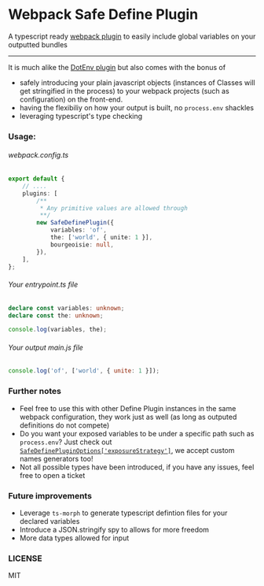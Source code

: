 # Webpack Safe Define Plugin

A typescript ready [webpack plugin](https://webpack.js.org/concepts/plugins/) to easily include global variables on your outputted bundles

---

It is much alike the [DotEnv plugin](https://www.npmjs.com/package/dotenv-webpack) but also comes with the bonus of

-   safely introducing your plain javascript objects (instances of Classes will get stringified in the process) to your webpack projects (such as configuration) on the front-end.
-   having the flexibiliy on how your output is built, no `process.env` shackles
-   leveraging typescript's type checking

### Usage:

###### webpack.config.ts

```ts
export default {
    // ....
    plugins: [
        /**
         * Any primitive values are allowed through
         **/
        new SafeDefinePlugin({
            variables: 'of',
            the: ['world', { unite: 1 }],
            bourgeoisie: null,
        }),
    ],
};
```

###### Your entrypoint.ts file

```ts
declare const variables: unknown;
declare const the: unknown;

console.log(variables, the);
```

###### Your output main.js file

```js
console.log('of', ['world', { unite: 1 }]);
```

### Further notes

-   Feel free to use this with other Define Plugin instances in the same webpack configuration, they work just as well (as long as outputed definitions do not compete)
-   Do you want your exposed variables to be under a specific path such as `process.env`? Just check out [`SafeDefinePluginOptions['exposureStrategy']`](./src/Args.ts), we accept custom names generators too!
-   Not all possible types have been introduced, if you have any issues, feel free to open a ticket

### Future improvements

-   Leverage `ts-morph` to generate typescript defintion files for your declared variables
-   Introduce a JSON.stringify spy to allows for more freedom
-   More data types allowed for input

### LICENSE

MIT
